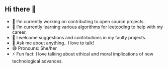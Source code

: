 ## Hi there 👋

- 🔭 I’m currently working on contributing to open source projects.
- 🌱 I’m currently learning various algorithms for leetcoding to help with my career.
- 👯 I welcome suggestions and contributions in my faulty projects.
- 💬 Ask me about anything.. I love to talk!
- 😄 Pronouns: She/her 
- ⚡ Fun fact: I love talking about ethical and moral implications of new technological advances.

